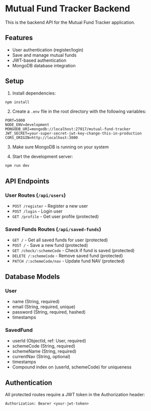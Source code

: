 # Mutual Fund Tracker Backend

This is the backend API for the Mutual Fund Tracker application.

## Features

- User authentication (register/login)
- Save and manage mutual funds
- JWT-based authentication
- MongoDB database integration

## Setup

1. Install dependencies:
```bash
npm install
```

2. Create a `.env` file in the root directory with the following variables:
```env
PORT=5000
NODE_ENV=development
MONGODB_URI=mongodb://localhost:27017/mutual-fund-tracker
JWT_SECRET=your-super-secret-jwt-key-change-this-in-production
CORS_ORIGIN=http://localhost:3000
```

3. Make sure MongoDB is running on your system

4. Start the development server:
```bash
npm run dev
```

## API Endpoints

### User Routes (`/api/users`)
- `POST /register` - Register a new user
- `POST /login` - Login user
- `GET /profile` - Get user profile (protected)

### Saved Funds Routes (`/api/saved-funds`)
- `GET /` - Get all saved funds for user (protected)
- `POST /` - Save a new fund (protected)
- `GET /check/:schemeCode` - Check if fund is saved (protected)
- `DELETE /:schemeCode` - Remove saved fund (protected)
- `PATCH /:schemeCode/nav` - Update fund NAV (protected)

## Database Models

### User
- name (String, required)
- email (String, required, unique)
- password (String, required, hashed)
- timestamps

### SavedFund
- userId (ObjectId, ref: User, required)
- schemeCode (String, required)
- schemeName (String, required)
- currentNav (String, optional)
- timestamps
- Compound index on (userId, schemeCode) for uniqueness

## Authentication

All protected routes require a JWT token in the Authorization header:
```
Authorization: Bearer <your-jwt-token>
``` 